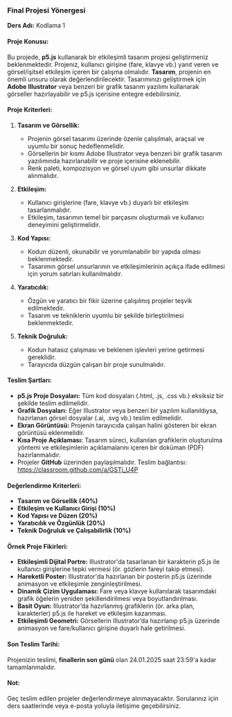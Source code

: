 ### **Final Projesi Yönergesi**  
**Ders Adı:** Kodlama 1  

#### **Proje Konusu:**  
Bu projede, **p5.js** kullanarak bir etkileşimli tasarım projesi geliştirmeniz beklenmektedir. Projeniz, kullanıcı girişine (fare, klavye vb.) yanıt veren ve görsel/işitsel etkileşim içeren bir çalışma olmalıdır. **Tasarım**, projenin en önemli unsuru olarak değerlendirilecektir. Tasarımınızı geliştirmek için **Adobe Illustrator** veya benzeri bir grafik tasarım yazılımı kullanarak görseller hazırlayabilir ve p5.js içerisine entegre edebilirsiniz.  

#### **Proje Kriterleri:**  
1. **Tasarım ve Görsellik:**  
   - Projenin görsel tasarımı üzerinde özenle çalışılmalı, araçsal ve uyumlu bir sonuç hedeflenmelidir.  
   - Görsellerin bir kısmı Adobe Illustrator veya benzeri bir grafik tasarım yazılımında hazırlanabilir ve proje içerisine eklenebilir.  
   - Renk paleti, kompozisyon ve görsel uyum gibi unsurlar dikkate alınmalıdır.  

2. **Etkileşim:**  
   - Kullanıcı girişlerine (fare, klavye vb.) duyarlı bir etkileşim tasarlanmalıdır.  
   - Etkileşim, tasarımın temel bir parçasını oluşturmalı ve kullanıcı deneyimini geliştirmelidir.  

3. **Kod Yapısı:**  
   - Kodun düzenli, okunabilir ve yorumlanabilir bir yapıda olması beklenmektedir.  
   - Tasarımın görsel unsurlarının ve etkileşimlerinin açıkça ifade edilmesi için yorum satırları kullanılmalıdır.  

4. **Yaratıcılık:**  
   - Özgün ve yaratıcı bir fikir üzerine çalışılmış projeler teşvik edilmektedir.  
   - Tasarım ve tekniklerin uyumlu bir şekilde birleştirilmesi beklenmektedir.  

5. **Teknik Doğruluk:**  
   - Kodun hatasız çalışması ve beklenen işlevleri yerine getirmesi gereklidir.  
   - Tarayıcıda düzgün çalışan bir proje sunulmalıdır.  

#### **Teslim Şartları:**  
- **p5.js Proje Dosyaları:** Tüm kod dosyaları (.html, .js, .css vb.) eksiksiz bir şekilde teslim edilmelidir.  
- **Grafik Dosyaları:** Eğer Illustrator veya benzeri bir yazılım kullanıldıysa, hazırlanan görsel dosyalar (.ai, .svg vb.) teslim edilmelidir.  
- **Ekran Görüntüsü:** Projenin tarayıcıda çalışan halini gösteren bir ekran görüntüsü eklenmelidir.  
- **Kısa Proje Açıklaması:** Tasarım süreci, kullanılan grafiklerin oluşturulma yöntemi ve etkileşimlerin açıklamalarını içeren bir doküman (PDF) hazırlanmalıdır.  
- Projeler **GitHub** üzerinden paylaşılmalıdır. Teslim bağlantısı: https://classroom.github.com/a/GSTj_U4P

#### **Değerlendirme Kriterleri:**  
- **Tasarım ve Görsellik (40%)**  
- **Etkileşim ve Kullanıcı Girişi (10%)**  
- **Kod Yapısı ve Düzen (20%)**  
- **Yaratıcılık ve Özgünlük (20%)**  
- **Teknik Doğruluk ve Çalışabilirlik (10%)**  

#### **Örnek Proje Fikirleri:**  
- **Etkileşimli Dijital Portre:** Illustrator'da tasarlanan bir karakterin p5.js ile kullanıcı girişlerine tepki vermesi (ör. gözlerin fareyi takip etmesi).  
- **Hareketli Poster:** Illustrator'da hazırlanan bir posterin p5.js üzerinde animasyon ve etkileşimle zenginleştirilmesi.  
- **Dinamik Çizim Uygulaması:** Fare veya klavye kullanılarak tasarımdaki grafik öğelerin yeniden şekillendirilmesi veya boyutlandırılması.  
- **Basit Oyun:** Illustrator’da hazırlanmış grafiklerin (ör. arka plan, karakterler) p5.js ile hareket ve etkileşim kazanması.  
- **Etkileşimli Geometri:** Görsellerin Illustrator’da hazırlanıp p5.js üzerinde animasyon ve fare/kullanıcı girişine duyarlı hale getirilmesi.  

#### **Son Teslim Tarihi:**  
Projenizin teslimi, **finallerin son günü** olan 24.01.2025 saat 23:59'a kadar tamamlanmalıdır.  

#### **Not:**  
Geç teslim edilen projeler değerlendirmeye alınmayacaktır. Sorularınız için ders saatlerinde veya e-posta yoluyla iletişime geçebilirsiniz.
